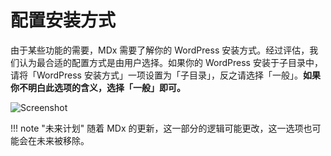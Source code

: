 # 配置安装方式

由于某些功能的需要，MDx 需要了解你的 WordPress 安装方式。经过评估，我们认为最合适的配置方式是由用户选择。如果你的 WordPress 安装于子目录中，请将「WordPress 安装方式」一项设置为「子目录」，反之请选择「一般」。**如果你不明白此选项的含义，选择「一般」即可。**

![Screenshot](../img/install-info.jpg)

!!! note "未来计划"
    随着 MDx 的更新，这一部分的逻辑可能更改，这一选项也可能会在未来被移除。
